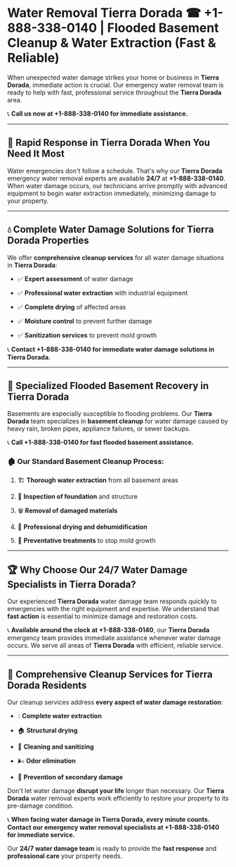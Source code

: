 # Water Removal Tierra Dorada ☎ +1-888-338-0140 | Flooded Basement Cleanup & Water Extraction (Fast & Reliable)

When unexpected water damage strikes your home or business in **Tierra Dorada**, immediate action is crucial. Our emergency water removal team is ready to help with fast, professional service throughout the **Tierra Dorada** area. 

📞 **Call us now at +1-888-338-0140 for immediate assistance.**
---
## 🚀 Rapid Response in Tierra Dorada When You Need It Most
Water emergencies don't follow a schedule. That's why our **Tierra Dorada** emergency water removal experts are available **24/7** at **+1-888-338-0140**. When water damage occurs, our technicians arrive promptly with advanced equipment to begin water extraction immediately, minimizing damage to your property.
---
## 💧 Complete Water Damage Solutions for Tierra Dorada Properties
We offer **comprehensive cleanup services** for all water damage situations in **Tierra Dorada**:
- ✅ **Expert assessment** of water damage  
- ✅ **Professional water extraction** with industrial equipment  
- ✅ **Complete drying** of affected areas  
- ✅ **Moisture control** to prevent further damage  
- ✅ **Sanitization services** to prevent mold growth  
📞 **Contact +1-888-338-0140 for immediate water damage solutions in Tierra Dorada.**
---
## 🌊 Specialized Flooded Basement Recovery in Tierra Dorada
Basements are especially susceptible to flooding problems. Our **Tierra Dorada** team specializes in **basement cleanup** for water damage caused by heavy rain, broken pipes, appliance failures, or sewer backups. 
📞 **Call +1-888-338-0140 for fast flooded basement assistance.**
### 🏚️ Our Standard Basement Cleanup Process:
1. 🏗️ **Thorough water extraction** from all basement areas  
2. 🔎 **Inspection of foundation** and structure  
3. 🗑️ **Removal of damaged materials**  
4. 💨 **Professional drying and dehumidification**  
5. 🚫 **Preventative treatments** to stop mold growth  
---
## 🏆 Why Choose Our 24/7 Water Damage Specialists in Tierra Dorada?
Our experienced **Tierra Dorada** water damage team responds quickly to emergencies with the right equipment and expertise. We understand that **fast action** is essential to minimize damage and restoration costs.
📞 **Available around the clock at +1-888-338-0140**, our **Tierra Dorada** emergency team provides immediate assistance whenever water damage occurs. We serve all areas of **Tierra Dorada** with efficient, reliable service.
---
## 🧹 Comprehensive Cleanup Services for Tierra Dorada Residents
Our cleanup services address **every aspect of water damage restoration**:
- 💧 **Complete water extraction**  
- 🏠 **Structural drying**  
- 🧼 **Cleaning and sanitizing**  
- 🌬️ **Odor elimination**  
- 🚫 **Prevention of secondary damage**  
Don't let water damage **disrupt your life** longer than necessary. Our **Tierra Dorada** water removal experts work efficiently to restore your property to its pre-damage condition.
📞 **When facing water damage in Tierra Dorada, every minute counts. Contact our emergency water removal specialists at +1-888-338-0140 for immediate service.**
Our **24/7 water damage team** is ready to provide the **fast response** and **professional care** your property needs.
